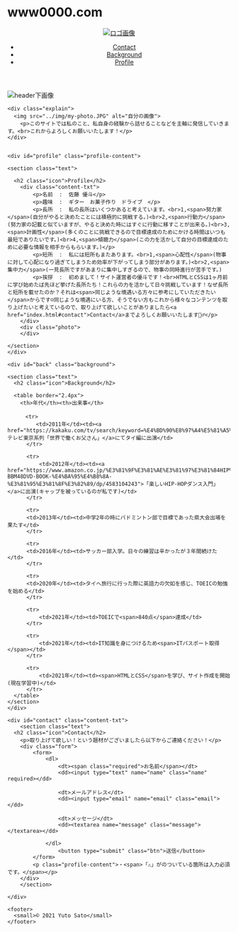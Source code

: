 # www0000.com
<!DOCTYPE html>

<html>
<head>
<title>優斗のWeb-Site</title>
<link href="../css/style.css" rel="stylesheet">
</head>
  
<body color="red">
  
  
<!--header-->

<header>
  <div class="logo">
    <a href="index.html"><img src="../img/logo.jpg" alt="ロゴ画像"></a>
  </div>
   <div class="header-txt">
      <ul>
        <li><a href="index.html#contact">Contact</a></li>
        <li><a href="index.html#back">Background</a></li>
        <li><a href="index.html#profile">Profile</a></li>
      </ul>
    </div>
</header>

<!--header-->
  

<!--wrap-->
  
  <div id="#wrap">
    <div class="wrap-photo">
      <img src="../img/photo-content.jpg" alt="header下画像">
      </div>
      
    <div class="explain">
      <img src="../img/my-photo.JPG" alt="自分の画像">
        <p>このサイトでは私のこと、私自身の経験から話せることなどを主軸に発信していきます。<br>これからよろしくお願いいたします！</p>
    </div>  
      
      
    <div id="profile" class="profile-content">
      
    <section class="text">
        
      <h2 class="icon">Profile</h2>
        <div class="content-txt">
            <p>名前  :  佐藤 優斗</p>
            <p>趣味  :  ギター　お菓子作り　ドライブ　</p>
            <p>長所  :  私の長所はいくつかあると考えています。<br>1,<span>努力家</span>(自分がやると決めたことには積極的に挑戦する。)<br>2,<span>行動力</span>(努力家の記載と似ていますが、やると決めた時にはすぐに行動に移すことが出来る。)<br>3,<span>計画性</span>(多くのことに挑戦できるので目標達成のためにかける時間はいつも最短でありたいです。)<br>4,<span>傾聴力</span>(この力を活かして自分の目標達成のために必要な情報を相手からもらいます。)</p>
            <p>短所  :  私には短所もまたあります。<br>1,<span>心配性</span>(物事に対して心配になり過ぎてしまうため効率が下がってしまう部分があります。)<br>2,<span>集中力</span>(一見長所ですがあまりに集中しすぎるので、物事の同時進行が苦手です。)
            <p>挨拶  :  初めまして！サイト運営者の優斗です！<br>HTMLとCSSは1ヶ月前に学び始めたば先ほど挙げた長所たち！これらの力を活かして日々挑戦しています！なぜ長所と短所を載せたのか？それは<span>同じような境遇いる方々に参考にしていただきたい</span>からです☺️同じような境遇にいる方、そうでない方もこれから様々なコンテンツを取り上げたいと考えているので、取り上げて欲しいことがありましたら<a href="index.html#contact">Contact</a>までよろしくお願いいたします🙇‍♂️</p>
        </div>
        <div class="photo">
        </div>
        
    </section>
    </div>
    
    <div id="back" class="background">
        
    <section class="text">
      <h2 class="icon">Background</h2>
        
      <table border="2.4px">
        <th>年代</th><th>出来事</th>
          
        　<tr>
             <td>2011年</td><td><a href="https://kakaku.com/tv/search/keyword=%E4%BD%90%E8%97%A4%E5%81%A5%E5%AE%8F/category=gourmet/">テレビ東京系列「世界で働くお父さん」</a>にてタイ編に出演</td>
          </tr>
          
          <tr>
              <td>2012年</td><td><a href="https://www.amazon.co.jp/%E3%81%9F%E3%81%AE%E3%81%97%E3%81%84HIP%E2%80%90HOP%E3%83%80%E3%83%B3%E3%82%B9%E5%85%A5%E9%96%80-BBM48DVD-BOOK-%E4%BA%95%E4%B8%8A-%E3%81%95%E3%81%8F%E3%82%89/dp/4583104243">「楽しいHIP-HOPダンス入門」</a>に出演(キャップを被っているのが私です)</td>
          </tr>
          
          <tr>    
          <td>2013年</td><td>中学2年の時にバドミントン部で目標であった県大会出場を果たす</td>
          </tr>
          
          <tr>    
          <td>2016年</td><td>サッカー部入学。日々の練習は辛かったが３年間続けた</td>
          </tr>
          
          <tr>
          <td>2020年</td><td>タイへ旅行に行った際に英語力の欠如を感じ、TOEICの勉強を始める</td>
          </tr>
          
          <tr>
              <td>2021年</td><td>TOEICで<span>840点</span>達成</td>
          </tr>        
          
          <tr>    
              <td>2021年</td><td>IT知識を身につけるため<span>ITパスポート取得</span></td>
          </tr>        
          
          <tr>    
              <td>2021年</td><td><span>HTMLとCSS</span>を学び、サイト作成を開始(現在学習中)</td>
          </tr>
      </table>
    </section>
    </div>  
      
    <div id="contact" class="content-txt">
        <section class="text">
      <h2 class="icon">Contact</h2>
        <p>取り上げて欲しい！という題材がございましたら以下からご連絡ください！</p>
        <div class="form">
            <form>
                <dl>
                    <dt><span class="required">お名前</span></dt>
                    <dd><input type="text" name="name" class="name" required></dd>
                
                    <dt>メールアドレス</dt>
                    <dd><input type="email" name="email" class="email"></dd>
                
                    <dt>メッセージ</dt>
                    <dd><textarea name="message" class="message"></textarea></dd>
                
                </dl>
                    <button type="submit" class="btn">送信</button>
            </form>
            <p class="profile-content">・<span>「⚠︎」がのついている箇所は入力必須です。</span></p>
        </div>
        </section>
      
    </div>
      
  </div>

    
<!--footer-->
    
    <footer>
      <small>© 2021 Yuto Sato</small>
    </footer>
    
<!--footer-->
    
  </body>
</html>

